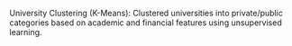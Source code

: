 University Clustering (K-Means):
Clustered universities into private/public categories based on academic and financial
features using unsupervised learning.
